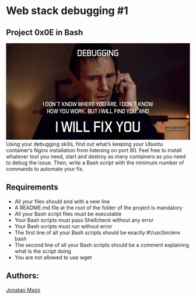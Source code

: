 # Web stack debugging #1
## Project 0x0E in Bash
![Fix'u](./images/fixu.jpg)
Using your debugging skills, find out what’s keeping your Ubuntu container’s Nginx installation from listening on port 80. Feel free to install whatever tool you need, start and destroy as many containers as you need to debug the issue. Then, write a Bash script with the minimum number of commands to automate your fix.
## Requirements
 - All your files should end with a new line
 - A README.md file at the root of the folder of the project is mandatory
 - All your Bash script files must be executable
 - Your Bash scripts must pass Shellcheck without any error
 - Your Bash scripts must run without error
 - The first line of all your Bash scripts should be exactly #!/usr/bin/env bash
 - The second line of all your Bash scripts should be a comment explaining what is the script doing
 - You are not allowed to use wget
## Authors:
[Jonatan Mazo](https://www.linkedin.com/in/jonatan-ricardo-mazo-castro-75633390/)
